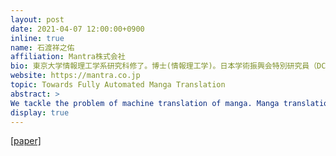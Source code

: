 ```yaml
---
layout: post
date: 2021-04-07 12:00:00+0900
inline: true
name: 石渡祥之佑
affiliation: Mantra株式会社
bio: 東京大学情報理工学系研究科修了。博士(情報理工学)。日本学術振興会特別研究員（DC2）、東京大学生産技術研究所特任研究員等を経て、2020年 Mantra株式会社を創業。「世界の言葉で、マンガを届ける。」を合言葉に、マンガ機械翻訳技術の研究開発に従事。
website: https://mantra.co.jp
topic: Towards Fully Automated Manga Translation
abstract: >
We tackle the problem of machine translation of manga. Manga translation involves two important problems in MT: context-aware and multimodal translation. Since text and images are mixed up in an unstructured fashion in manga, obtaining context from the image is essential for its translation. However, it is still an open problem how to extract context from images and integrate it into MT models. In addition, corpora and benchmarks to train and evaluate such models are currently unavailable. In the talk, we discuss our work that establishes the foundation of manga translation research including i) a multimodal context-aware translation framework, ii) the approach to automatic corpus construction from manga images, and iii) a new benchmark to evaluate manga translation.
display: true
---
```


[[paper]](https://arxiv.org/abs/2012.14271)
